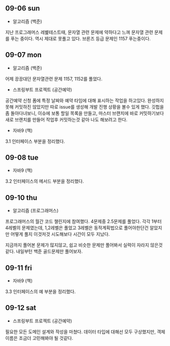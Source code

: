 ## 09-06 sun

- 알고리즘 (백준)

지난 프로그래머스 레벭테스트때, 문자열 관련 문제에 약하다고 느껴 문자열 관련 문제를 푸는 중이다. 역시 제대로 못풀고 있다. 브론즈 등급 문제인 1157 푸는중이다.


## 09-07 mon

- 알고리즘 (백준)

어제 끙끙대던 문자열관련 문제 1157, 1152를 풀었다.

- 스프링부트 프로젝트 (공간예약)

공간예약 신청 폼에 특정 날짜와 예약 타임에 대해 표시하는 작업을 하고있다. 완성하지 못해 커밋하진 않았지만 따로 issue를 생성해 개발 진행 상황을 볼수 있게 했다. 깃헙을 좀 돌아다녀보니, 이슈에 보통 할일 목록을 만들고, 마스터 브랜치에 바로 커밋하기보다 새로 브랜치를 만들어 작업후 커밋하는것 같아 나도 해보려고 한다.

- 자바9 (책)

3.1 인터페이스 부분을 정리했다.

## 09-08 tue

- 자바9 (책)

3.2 인터페이스의 메서드 부분을 정리했다.

## 09-10 thu

- 알고리즘 (프로그래머스)

프로그래머스의 월간 코드 챌린지에 참여했다. 4문제중 2.5문제를 풀었다. 각각 1부터 4레벨의 문제였는데, 1,2레벨은 풀었고 3레벨은 동적계획법으로 풀어야한단건 알았지만 어떻게 풀지 이것저것 시도해보다 시간이 모두 지났다.

지금까지 풀어본 문제가 많지않고, 쉽고 비슷한 문제만 풀어봐서 실력이 자라지 않은것 같다. 내일부턴 백준 골드문제만 풀어보자.

## 09-11 fri

- 자바9 (책)

3.3 인터페이스의 예 부분을 정리했다. 

## 09-12 sat

- 스프링부트 프로젝트 (공간예약)

필요한 모든 도메인 설계와 작성을 마쳤다. 데이터 타입에 대해선 모두 구상했지만, 객체이름은 조금더 고민해봐야 될 것같다. 

